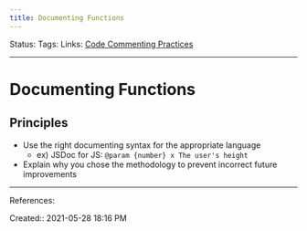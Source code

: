 ```yaml
---
title: Documenting Functions
---
```

Status:
Tags:
Links: [Code Commenting Practices](out/code-commenting-practices.md)
___
# Documenting Functions
## Principles
- Use the right documenting syntax for the appropriate language
	- ex) JSDoc for JS: `@param {number} x The user's height`
- Explain why you chose the methodology to prevent incorrect future improvements

___
References:

Created:: 2021-05-28 18:16 PM